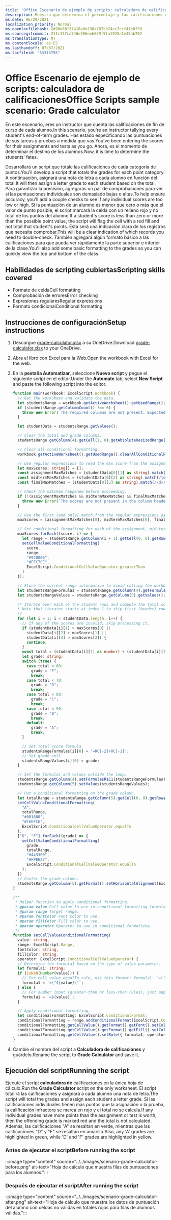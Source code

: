 ```yaml
---
title: 'Office Escenario de ejemplo de scripts: calculadora de calificaciones'
description: Muestra que determina el porcentaje y las calificaciones de letras de una clase de alumnos.
ms.date: 06/29/2021
localization_priority: Normal
ms.openlocfilehash: 2d98e68f37418ade238a707cb74cc7ccf47e8f59
ms.sourcegitcommit: 211c157ca746e266eeb079f5fa1925a1e35ab702
ms.translationtype: MT
ms.contentlocale: es-ES
ms.lasthandoff: 07/07/2021
ms.locfileid: "53313795"
---
```

# <a name="office-scripts-sample-scenario-grade-calculator"></a><span data-ttu-id="f7fea-103">Office Escenario de ejemplo de scripts: calculadora de calificaciones</span><span class="sxs-lookup"><span data-stu-id="f7fea-103">Office Scripts sample scenario: Grade calculator</span></span>

<span data-ttu-id="f7fea-104">En este escenario, eres un instructor que cuenta las calificaciones de fin de curso de cada alumno.</span><span class="sxs-lookup"><span data-stu-id="f7fea-104">In this scenario, you're an instructor tallying every student's end-of-term grades.</span></span> <span data-ttu-id="f7fea-105">Has estado especificando las puntuaciones de sus tareas y pruebas a medida que vas.</span><span class="sxs-lookup"><span data-stu-id="f7fea-105">You've been entering the scores for their assignments and tests as you go.</span></span> <span data-ttu-id="f7fea-106">Ahora, es el momento de determinar el destino de los alumnos.</span><span class="sxs-lookup"><span data-stu-id="f7fea-106">Now, it is time to determine the students' fates.</span></span>

<span data-ttu-id="f7fea-107">Desarrollará un script que totale las calificaciones de cada categoría de puntos.</span><span class="sxs-lookup"><span data-stu-id="f7fea-107">You'll develop a script that totals the grades for each point category.</span></span> <span data-ttu-id="f7fea-108">A continuación, asignará una nota de letra a cada alumno en función del total.</span><span class="sxs-lookup"><span data-stu-id="f7fea-108">It will then assign a letter grade to each student based on the total.</span></span> <span data-ttu-id="f7fea-109">Para garantizar la precisión, agregarás un par de comprobaciones para ver si las puntuaciones individuales son demasiado bajas o altas.</span><span class="sxs-lookup"><span data-stu-id="f7fea-109">To help ensure accuracy, you'll add a couple checks to see if any individual scores are too low or high.</span></span> <span data-ttu-id="f7fea-110">Si la puntuación de un alumno es menor que cero o más que el valor de punto posible, el script marcará la celda con un relleno rojo y no total de los puntos del alumno.</span><span class="sxs-lookup"><span data-stu-id="f7fea-110">If a student's score is less than zero or more than the possible point value, the script will flag the cell with a red fill and not total that student's points.</span></span> <span data-ttu-id="f7fea-111">Esta será una indicación clara de los registros que necesita comprobar.</span><span class="sxs-lookup"><span data-stu-id="f7fea-111">This will be a clear indication of which records you need to double-check.</span></span> <span data-ttu-id="f7fea-112">También agregará algún formato básico a las calificaciones para que pueda ver rápidamente la parte superior e inferior de la clase.</span><span class="sxs-lookup"><span data-stu-id="f7fea-112">You'll also add some basic formatting to the grades so you can quickly view the top and bottom of the class.</span></span>

## <a name="scripting-skills-covered"></a><span data-ttu-id="f7fea-113">Habilidades de scripting cubiertas</span><span class="sxs-lookup"><span data-stu-id="f7fea-113">Scripting skills covered</span></span>

- <span data-ttu-id="f7fea-114">Formato de celda</span><span class="sxs-lookup"><span data-stu-id="f7fea-114">Cell formatting</span></span>
- <span data-ttu-id="f7fea-115">Comprobación de errores</span><span class="sxs-lookup"><span data-stu-id="f7fea-115">Error checking</span></span>
- <span data-ttu-id="f7fea-116">Expresiones regulares</span><span class="sxs-lookup"><span data-stu-id="f7fea-116">Regular expressions</span></span>
- <span data-ttu-id="f7fea-117">Formato condicional</span><span class="sxs-lookup"><span data-stu-id="f7fea-117">Conditional formatting</span></span>

## <a name="setup-instructions"></a><span data-ttu-id="f7fea-118">Instrucciones de configuración</span><span class="sxs-lookup"><span data-stu-id="f7fea-118">Setup instructions</span></span>

1. <span data-ttu-id="f7fea-119">Descargue <a href="grade-calculator.xlsx">grade-calculator.xlsx</a> a su OneDrive.</span><span class="sxs-lookup"><span data-stu-id="f7fea-119">Download <a href="grade-calculator.xlsx">grade-calculator.xlsx</a> to your OneDrive.</span></span>

1. <span data-ttu-id="f7fea-120">Abra el libro con Excel para la Web.</span><span class="sxs-lookup"><span data-stu-id="f7fea-120">Open the workbook with Excel for the web.</span></span>

1. <span data-ttu-id="f7fea-121">En la **pestaña Automatizar,** seleccione **Nuevo script** y pegue el siguiente script en el editor.</span><span class="sxs-lookup"><span data-stu-id="f7fea-121">Under the **Automate** tab, select **New Script** and paste the following script into the editor.</span></span>

    ```TypeScript
    function main(workbook: ExcelScript.Workbook) {
      // Get the worksheet and validate the data.
      let studentsRange = workbook.getActiveWorksheet().getUsedRange();
      if (studentsRange.getColumnCount() !== 6) {
        throw new Error(`The required columns are not present. Expected column headers: "Student ID | Assignment score | Mid-term | Final | Total | Grade"`);
      }

      let studentData = studentsRange.getValues();

      // Clear the total and grade columns.
      studentsRange.getColumn(4).getCell(1, 0).getAbsoluteResizedRange(studentData.length - 1, 2).clear();

      // Clear all conditional formatting.
      workbook.getActiveWorksheet().getUsedRange().clearAllConditionalFormats();

      // Use regular expressions to read the max score from the assignment, mid-term, and final scores columns.
      let maxScores: string[] = [];
      const assignmentMaxMatches = (studentData[0][1] as string).match(/\d+/);
      const midtermMaxMatches = (studentData[0][2] as string).match(/\d+/);
      const finalMaxMatches = (studentData[0][3] as string).match(/\d+/);

      // Check the matches happened before proceeding.
      if (!(assignmentMaxMatches && midtermMaxMatches && finalMaxMatches)) {
        throw new Error(`The scores are not present in the column headers. Expected format: "Assignments (n)|Mid-term (n)|Final (n)"`);
      }

      // Use the first (and only) match from the regular expressions as the max scores.
      maxScores = [assignmentMaxMatches[0], midtermMaxMatches[0], finalMaxMatches[0]];

      // Set conditional formatting for each of the assignment, mid-term, and final scores columns.
      maxScores.forEach((score, i) => {
        let range = studentsRange.getColumn(i + 1).getCell(0, 0).getRowsBelow(studentData.length - 1);
        setCellValueConditionalFormatting(
          score,
          range,
          "#9C0006",
          "#FFC7CE",
          ExcelScript.ConditionalCellValueOperator.greaterThan
        )
      });

      // Store the current range information to avoid calling the workbook in the loop.
      let studentsRangeFormulas = studentsRange.getColumn(4).getFormulasR1C1();
      let studentsRangeValues = studentsRange.getColumn(5).getValues();

      /* Iterate over each of the student rows and compute the total score and letter grade.
      * Note that iterator starts at index 1 to skip first (header) row.
      */
      for (let i = 1; i < studentData.length; i++) {
        // If any of the scores are invalid, skip processing it.
        if (studentData[i][1] > maxScores[0] ||
          studentData[i][2] > maxScores[1] ||
          studentData[i][3] > maxScores[2]) {
          continue;
        }
        const total = (studentData[i][1] as number) + (studentData[i][2] as number) + (studentData[i][3] as number);
        let grade: string;
        switch (true) {
          case total < 60:
            grade = "F";
            break;
          case total < 70:
            grade = "D";
            break;
          case total < 80:
            grade = "C";
            break;
          case total < 90:
            grade = "B";
            break;
          default:
            grade = "A";
            break;
        }
    
        // Set total score formula.
        studentsRangeFormulas[i][0] = '=RC[-2]+RC[-1]';
        // Set grade cell.
        studentsRangeValues[i][0] = grade;
      }

      // Set the formulas and values outside the loop.
      studentsRange.getColumn(4).setFormulasR1C1(studentsRangeFormulas);
      studentsRange.getColumn(5).setValues(studentsRangeValues);

      // Put a conditional formatting on the grade column.
      let totalRange = studentsRange.getColumn(5).getCell(0, 0).getRowsBelow(studentData.length - 1);
      setCellValueConditionalFormatting(
        "A",
        totalRange,
        "#001600",
        "#C6EFCE",
        ExcelScript.ConditionalCellValueOperator.equalTo
      );
      ["D", "F"].forEach((grade) => {
        setCellValueConditionalFormatting(
          grade,
          totalRange,
          "#443300",
          "#FFEE22",
          ExcelScript.ConditionalCellValueOperator.equalTo
        );
      })
      // Center the grade column.
      studentsRange.getColumn(5).getFormat().setHorizontalAlignment(ExcelScript.HorizontalAlignment.center);
    }

    /**
     * Helper function to apply conditional formatting.
     * @param value Cell value to use in conditional formatting formula1.
     * @param range Target range.
     * @param fontColor Font color to use.
     * @param fillColor Fill color to use.
     * @param operator Operator to use in conditional formatting.
     */
    function setCellValueConditionalFormatting(
      value: string,
      range: ExcelScript.Range,
      fontColor: string,
      fillColor: string,
      operator: ExcelScript.ConditionalCellValueOperator) {
      // Determine the formula1 based on the type of value parameter.
      let formula1: string;
      if (isNaN(Number(value))) {
        // For cell value equalTo rule, use this format: formula1: "=\"A\"",
        formula1 = `=\"${value}\"`;
      } else {
        // For number input (greater-than or less-than rules), just append '='.
        formula1 = `=${value}`;
      }

      // Apply conditional formatting.
      let conditionalFormatting: ExcelScript.ConditionalFormat;
      conditionalFormatting = range.addConditionalFormat(ExcelScript.ConditionalFormatType.cellValue);
      conditionalFormatting.getCellValue().getFormat().getFont().setColor(fontColor);
      conditionalFormatting.getCellValue().getFormat().getFill().setColor(fillColor);
      conditionalFormatting.getCellValue().setRule({ formula1, operator });
    }
    ```

1. <span data-ttu-id="f7fea-122">Cambie el nombre del script a **Calculadora de calificaciones** y guárdelo.</span><span class="sxs-lookup"><span data-stu-id="f7fea-122">Rename the script to **Grade Calculator** and save it.</span></span>

## <a name="running-the-script"></a><span data-ttu-id="f7fea-123">Ejecución del script</span><span class="sxs-lookup"><span data-stu-id="f7fea-123">Running the script</span></span>

<span data-ttu-id="f7fea-124">Ejecute el script **calculadora de** calificaciones en la única hoja de cálculo.</span><span class="sxs-lookup"><span data-stu-id="f7fea-124">Run the **Grade Calculator** script on the only worksheet.</span></span> <span data-ttu-id="f7fea-125">El script totalirá las calificaciones y asignará a cada alumno una nota de letra.</span><span class="sxs-lookup"><span data-stu-id="f7fea-125">The script will total the grades and assign each student a letter grade.</span></span> <span data-ttu-id="f7fea-126">Si las calificaciones individuales tienen más puntos que la asignación o la prueba, la calificación infractora se marca en rojo y el total no se calcula.</span><span class="sxs-lookup"><span data-stu-id="f7fea-126">If any individual grades have more points than the assignment or test is worth, then the offending grade is marked red and the total is not calculated.</span></span> <span data-ttu-id="f7fea-127">Además, las calificaciones "A" se resaltan en verde, mientras que las calificaciones "D" y "F" se resaltan en amarillo.</span><span class="sxs-lookup"><span data-stu-id="f7fea-127">Also, any 'A' grades are highlighted in green, while 'D' and 'F' grades are highlighted in yellow.</span></span>

### <a name="before-running-the-script"></a><span data-ttu-id="f7fea-128">Antes de ejecutar el script</span><span class="sxs-lookup"><span data-stu-id="f7fea-128">Before running the script</span></span>

:::image type="content" source="../../images/scenario-grade-calculator-before.png" alt-text="Hoja de cálculo que muestra filas de puntuaciones para los alumnos.":::

### <a name="after-running-the-script"></a><span data-ttu-id="f7fea-130">Después de ejecutar el script</span><span class="sxs-lookup"><span data-stu-id="f7fea-130">After running the script</span></span>

:::image type="content" source="../../images/scenario-grade-calculator-after.png" alt-text="Hoja de cálculo que muestra los datos de puntuación del alumno con celdas no válidas en totales rojos para filas de alumnos válidas.":::
